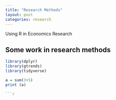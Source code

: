 ```yaml
---
title: "Research Methods"
layout: post
categories: research
---
```


Using R in Economics Research
## Some work in research methods

```r
library(dplyr)
library(gtrends)
library(tidyverse)

a = sum(3+5)
print (a)

```r

